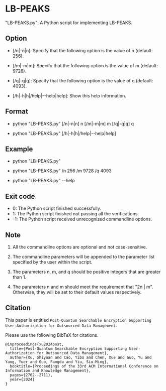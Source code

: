 # LB-PEAKS

"LB-PEAKS.py": A Python script for implementing LB-PEAKS. 

## Option

- [/n|-n|n]: Specify that the following option is the value of n (default: 256). 

- [/m|-m|m]: Specify that the following option is the value of m (default: 9728). 

- [/q|-q|q]: Specify that the following option is the value of q (default: 4093). 

- [/h|-h|h|/help|--help|help]: Show this help information. 

## Format

- python "LB-PEAKS.py" [/n|-n|n] n [/m|-m|m] m [/q|-q|q] q

- python "LB-PEAKS.py" [/h|-h|h|/help|--help|help]

## Example

- python "LB-PEAKS.py"

- python "LB-PEAKS.py" /n 256 /m 9728 /q 4093

- python "LB-PEAKS.py" --help

## Exit code
- 0: The Python script finished successfully. 
- 1: The Python script finished not passing all the verifications. 
- -1: The Python script received unrecognized commandline options. 

## Note

1) All the commandline options are optional and not case-sensitive. 

2) The commandline parameters will be appended to the parameter list specified by the user within the script. 

3) The parameters n, m, and q should be positive integers that are greater than 1. 

4) The parameters n and m should meet the requirement that "2n | m". Otherwise, they will be set to their default values respectively. 

## Citation

This paper is entitled ``Post-Quantum Searchable Encryption Supporting User-Authorization for Outsourced Data Management``. 

Please use the following BibTeX for citations. 

```
@inproceedings{xu2024post,
  title={Post-Quantum Searchable Encryption Supporting User-Authorization for Outsourced Data Management},
  author={Xu, Shiyuan and Cao, Yibo and Chen, Xue and Guo, Yu and Yang, Yuer and Guo, Fangda and Yiu, Siu-Ming},
  booktitle={Proceedings of the 33rd ACM International Conference on Information and Knowledge Management},
  pages={2702--2711},
  year={2024}
}
```
